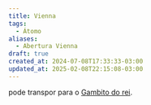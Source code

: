```yaml
---
title: Vienna
tags:
  - Átomo
aliases:
  - Abertura Vienna
draft: true
created_at: 2024-07-08T17:33:33-03:00
updated_at: 2025-02-08T22:15:08-03:00
---
```


pode transpor para o [Gambito do rei](../../26/atomo/Xadrez_Gambito_do_rei.md).